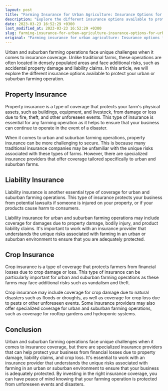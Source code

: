 ```yaml
---
layout: post
title: "Farming Insurance for Urban Agriculture: Insurance Options for Urban and Suburban Farming Operations"
description: "Explore the different insurance options available to protect your urban or suburban farming operation, including coverage for property damage, liability, and crop loss."
date: 2023-03-23 16:52:29 +0300
last_modified_at: 2023-03-23 16:52:29 +0300
slug: farming-insurance-for-urban-agriculture-insurance-options-for-urban-and-suburban-farming-operations
original: "Farming insurance for urban agriculture: Insurance options for urban and suburban farming operations."
---
```

Urban and suburban farming operations face unique challenges when it comes to insurance coverage. Unlike traditional farms, these operations are often located in densely populated areas and face additional risks, such as accidental property damage and liability claims. In this article, we will explore the different insurance options available to protect your urban or suburban farming operation.

## Property Insurance

Property insurance is a type of coverage that protects your farm's physical assets, such as buildings, equipment, and livestock, from damage or loss due to fire, theft, and other unforeseen events. This type of insurance is essential for any farming operation as it helps to ensure that your business can continue to operate in the event of a disaster.

When it comes to urban and suburban farming operations, property insurance can be more challenging to secure. This is because many traditional insurance companies may be unfamiliar with the unique risks associated with these types of farms. However, there are specialized insurance providers that offer coverage tailored specifically to urban and suburban farms.

## Liability Insurance

Liability insurance is another essential type of coverage for urban and suburban farming operations. This type of insurance protects your business from potential lawsuits if someone is injured on your property, or if your products cause harm to consumers.

Liability insurance for urban and suburban farming operations may include coverage for damages due to property damage, bodily injury, and product liability claims. It's important to work with an insurance provider that understands the unique risks associated with farming in an urban or suburban environment to ensure that you are adequately protected.

## Crop Insurance

Crop insurance is a type of coverage that protects farmers from financial losses due to crop damage or loss. This type of insurance can be particularly important for urban and suburban farming operations as these farms may face additional risks such as vandalism and theft.

Crop insurance may include coverage for crop damage due to natural disasters such as floods or droughts, as well as coverage for crop loss due to pests or other unforeseen events. Some insurance providers may also offer specialized coverage for urban and suburban farming operations, such as coverage for rooftop gardens and hydroponic systems.

## Conclusion

Urban and suburban farming operations face unique challenges when it comes to insurance coverage, but there are specialized insurance providers that can help protect your business from financial losses due to property damage, liability claims, and crop loss. It's essential to work with an insurance provider that understands the unique risks associated with farming in an urban or suburban environment to ensure that your business is adequately protected. By investing in the right insurance coverage, you can have peace of mind knowing that your farming operation is protected from unforeseen events and disasters.